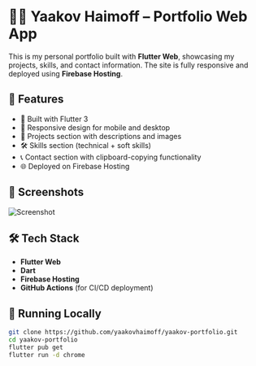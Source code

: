 # 🧑‍💻 Yaakov Haimoff – Portfolio Web App

This is my personal portfolio built with **Flutter Web**, showcasing my projects, skills, and contact information. The site is fully responsive and deployed using **Firebase Hosting**.

## 🚀 Features

- 🎯 Built with Flutter 3
- 📱 Responsive design for mobile and desktop
- 📂 Projects section with descriptions and images
- 🛠️ Skills section (technical + soft skills)
- 📞 Contact section with clipboard-copying functionality
- 🌐 Deployed on Firebase Hosting

## 📸 Screenshots

![Screenshot](assets/preview.png) <!-- Replace with a real screenshot path if needed -->

## 🛠️ Tech Stack

- **Flutter Web**
- **Dart**
- **Firebase Hosting**
- **GitHub Actions** (for CI/CD deployment)

## 🧪 Running Locally

```bash
git clone https://github.com/yaakovhaimoff/yaakov-portfolio.git
cd yaakov-portfolio
flutter pub get
flutter run -d chrome